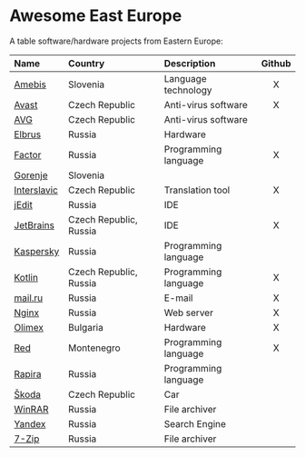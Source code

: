 # Awesome East Europe

A table software/hardware projects from Eastern Europe:


| Name                                                      | Country                  | Description              | Github  |
| :-------------------------------------------------------- | :----------------------- | :----------------------- | :-----: |
| [Amebis](https://github.com/amebis)                       | Slovenia                 | Language technology      | X       |
| [Avast](https://github.com/avast)                         | Czech Republic           | Anti-virus software      | X       |
| [AVG](https://github.com/search?q=avg)                    | Czech Republic           | Anti-virus software      |         |
| [Elbrus](https://github.com/search?q=elbrus)              | Russia                   | Hardware                 |         |
| [Factor](https://github.com/factor)                       | Russia                   | Programming language     | X       |
| [Gorenje](https://github.com/search?q=gorenje)            | Slovenia                 |                          |         |
| [Interslavic](https://github.com/scherebedov/interslavic) | Czech Republic           | Translation tool         | X       |
| [jEdit](https://github.com/search?q=jedit)                | Russia                   | IDE                      |         |
| [JetBrains](https://github.com/JetBrains)                 | Czech Republic, Russia   | IDE                      | X       |
| [Kaspersky](https://github.com/search?q=kaspersky)        | Russia                   | Programming language     |         |
| [Kotlin](https://github.com/kotlin)                       | Czech Republic, Russia   | Programming language     | X       |
| [mail.ru](https://github.com/mailru)                      | Russia                   | E-mail                   | X       |
| [Nginx](https://github.com/nginx)                         | Russia                   | Web server               | X       |
| [Olimex](https://github.com/olimex)                       | Bulgaria                 | Hardware                 | X       |
| [Red](https://github.com/red)                             | Montenegro               | Programming language     | X       |
| [Rapira](https://github.com/search?q=rapira)              | Russia                   | Programming language     |         |
| [Škoda](https://github.com/search?q=skoda)                | Czech Republic           | Car                      |         |
| [WinRAR](https://github.com/search?q=winrar)              | Russia                   | File archiver            |         |
| [Yandex](https://github.com/yandex)                       | Russia                   | Search Engine            |         |
| [7-Zip](https://github.com/search?q=7z)                   | Russia                   | File archiver            |         |
